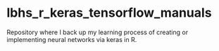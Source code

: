 # lbhs_r_keras_tensorflow_manuals
Repository where I back up my learning process of creating or implementing neural networks via keras in R.
